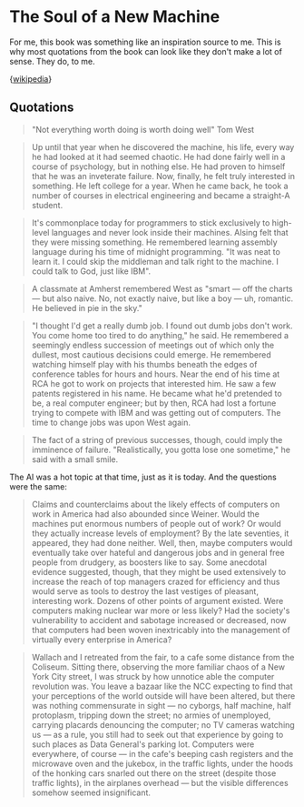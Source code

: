 # The Soul of a New Machine

For me, this book was something like an inspiration source to me. This is why most quotations from the book can look like they don't make a lot of sense. They do, to me.

{[wikipedia](https://en.wikipedia.org/wiki/The_Soul_of_a_New_Machine)}

## Quotations

> "Not everything worth doing is worth doing well" Tom West

> Up until that year when he discovered the machine, his life, every way he had looked at it had seemed chaotic. He had done fairly well in a course of psychology, but in nothing else. He had proven to himself that he was an inveterate failure. Now, finally, he felt truly interested in something. He left college for a year. When he came back, he took a number of courses in electrical engineering and became a straight-A student.

> It's commonplace today for programmers to stick exclusively to high-level languages and never look inside their machines. Alsing felt that they were missing something. He remembered learning assembly language during his time of midnight programming. "It was neat to learn it. I could skip the middleman and talk right to the machine. I could talk to God, just like IBM".

> A classmate at Amherst remembered West as "smart — off the charts — but also naive. No, not exactly naive, but like a boy — uh, romantic. He believed in pie in the sky."

> "I thought I'd get a really dumb job. I found out dumb jobs don't work. You come home too tired to do anything," he said. He remembered a seemingly endless succession of meetings out of which only the dullest, most cautious decisions could emerge. He remembered watching himself play with his thumbs beneath the edges of conference tables for hours and hours. Near the end of his time at RCA he got to work on projects that interested him. He saw a few patents registered in his name. He became what he'd pretended to be, a real computer engineer; but by then, RCA had lost a fortune trying to compete with IBM and was getting out of computers. The time to change jobs was upon West again.

> The fact of a string of previous successes, though, could imply the imminence of failure. "Realistically, you gotta lose one sometime," he said with a small smile. 

The AI was a hot topic at that time, just as it is today. And the questions were the same:

> Claims and counterclaims about the likely effects of computers on work in America had also abounded since Weiner. Would the machines put enormous numbers of people out of work? Or would they actually increase levels of employment? By the late seventies, it appeared, they had done neither. Well, then, maybe computers would eventually take over hateful and dangerous jobs and in general free people from drudgery, as boosters like to say. Some anecdotal evidence suggested, though, that they might be used extensively to increase the reach of top managers crazed for efficiency and thus would serve as tools to destroy the last vestiges of pleasant, interesting work. Dozens of other points of argument existed. Were computers making nuclear war more or less likely? Had the society's vulnerability to accident and sabotage increased or decreased, now that computers had been woven inextricably into the management of virtually every enterprise in America?

> Wallach and I retreated from the fair, to a cafe some distance from the Coliseum. Sitting there, observing the more familiar chaos of a New York City street, I was struck by how unnotice able the computer revolution was. You leave a bazaar like the NCC expecting to find that your perceptions of the world outside will have been altered, but there was nothing commensurate in sight — no cyborgs, half machine, half protoplasm, tripping down the street; no armies of unemployed, carrying placards denouncing the computer; no TV cameras watching us — as a rule, you still had to seek out that experience by going to such places as Data General's parking lot. Computers were everywhere, of course — in the cafe's beeping cash registers and the microwave oven and the jukebox, in the traffic lights, under the hoods of the honking cars snarled out there on the street (despite those traffic lights), in the airplanes overhead — but the visible differences somehow seemed insignificant.


